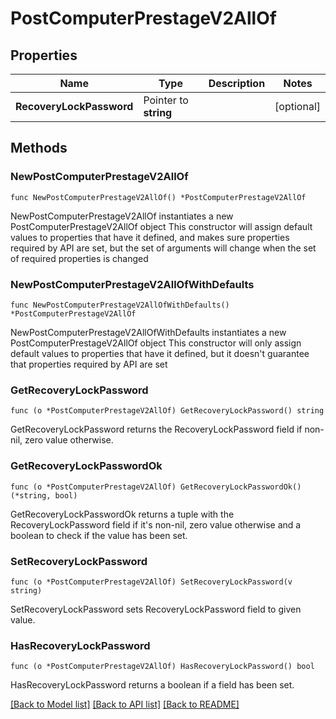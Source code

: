# PostComputerPrestageV2AllOf

## Properties

Name | Type | Description | Notes
------------ | ------------- | ------------- | -------------
**RecoveryLockPassword** | Pointer to **string** |  | [optional] 

## Methods

### NewPostComputerPrestageV2AllOf

`func NewPostComputerPrestageV2AllOf() *PostComputerPrestageV2AllOf`

NewPostComputerPrestageV2AllOf instantiates a new PostComputerPrestageV2AllOf object
This constructor will assign default values to properties that have it defined,
and makes sure properties required by API are set, but the set of arguments
will change when the set of required properties is changed

### NewPostComputerPrestageV2AllOfWithDefaults

`func NewPostComputerPrestageV2AllOfWithDefaults() *PostComputerPrestageV2AllOf`

NewPostComputerPrestageV2AllOfWithDefaults instantiates a new PostComputerPrestageV2AllOf object
This constructor will only assign default values to properties that have it defined,
but it doesn't guarantee that properties required by API are set

### GetRecoveryLockPassword

`func (o *PostComputerPrestageV2AllOf) GetRecoveryLockPassword() string`

GetRecoveryLockPassword returns the RecoveryLockPassword field if non-nil, zero value otherwise.

### GetRecoveryLockPasswordOk

`func (o *PostComputerPrestageV2AllOf) GetRecoveryLockPasswordOk() (*string, bool)`

GetRecoveryLockPasswordOk returns a tuple with the RecoveryLockPassword field if it's non-nil, zero value otherwise
and a boolean to check if the value has been set.

### SetRecoveryLockPassword

`func (o *PostComputerPrestageV2AllOf) SetRecoveryLockPassword(v string)`

SetRecoveryLockPassword sets RecoveryLockPassword field to given value.

### HasRecoveryLockPassword

`func (o *PostComputerPrestageV2AllOf) HasRecoveryLockPassword() bool`

HasRecoveryLockPassword returns a boolean if a field has been set.


[[Back to Model list]](../README.md#documentation-for-models) [[Back to API list]](../README.md#documentation-for-api-endpoints) [[Back to README]](../README.md)



